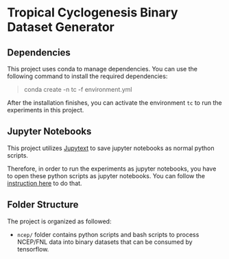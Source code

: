 # Tropical Cyclogenesis Binary Dataset Generator

## Dependencies

This project uses conda to manage dependencies.
You can use the following command to install the required dependencies:

> conda create -n tc -f environment.yml

After the installation finishes,
you can activate the environment `tc` to run the experiments in this project.

## Jupyter Notebooks

This project utilizes [Jupytext](https://github.com/mwouts/jupytext)
to save jupyter notebooks as normal python scripts.

Therefore, in order to run the experiments as jupyter notebooks,
you have to open these python scripts as jupyter notebooks.
You can follow the [instruction here](https://jupytext.readthedocs.io/en/latest/paired-notebooks.html#how-to-open-scripts-with-either-the-text-or-notebook-view-in-jupyter)
to do that.

## Folder Structure

The project is organized as followed:

* `ncep/` folder contains python scripts and bash scripts to process NCEP/FNL data into binary datasets that can be consumed by tensorflow.
